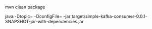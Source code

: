 mvn clean package

java -Dtopic=<topic name> -DconfigFile=<file path to config.properties> -jar target/simple-kafka-consumer-0.0.1-SNAPSHOT-jar-with-dependencies.jar
